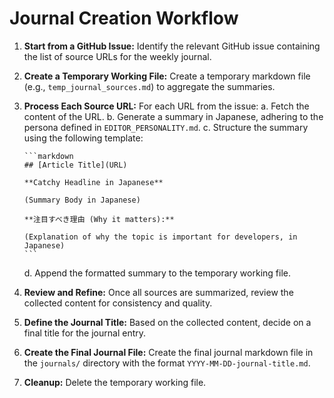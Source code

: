 # Journal Creation Workflow

1.  **Start from a GitHub Issue:** Identify the relevant GitHub issue containing the list of source URLs for the weekly journal.

2.  **Create a Temporary Working File:** Create a temporary markdown file (e.g., `temp_journal_sources.md`) to aggregate the summaries.

3.  **Process Each Source URL:** For each URL from the issue:
    a. Fetch the content of the URL.
    b. Generate a summary in Japanese, adhering to the persona defined in `EDITOR_PERSONALITY.md`.
    c. Structure the summary using the following template:

        ```markdown
        ## [Article Title](URL)

        **Catchy Headline in Japanese**

        (Summary Body in Japanese)

        **注目すべき理由 (Why it matters):**

        (Explanation of why the topic is important for developers, in Japanese)
        ```
    d. Append the formatted summary to the temporary working file.

4.  **Review and Refine:** Once all sources are summarized, review the collected content for consistency and quality.

5.  **Define the Journal Title:** Based on the collected content, decide on a final title for the journal entry.

6.  **Create the Final Journal File:** Create the final journal markdown file in the `journals/` directory with the format `YYYY-MM-DD-journal-title.md`.

7.  **Cleanup:** Delete the temporary working file.

